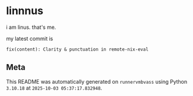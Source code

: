 # linnnus

i am linus. that's me.

my latest commit is

```
fix(content): Clarity & punctuation in remote-nix-eval
```

## Meta

This README was automatically generated on `runnervmbvass` using Python
`3.10.18` at `2025-10-03 05:37:17.832948`.
